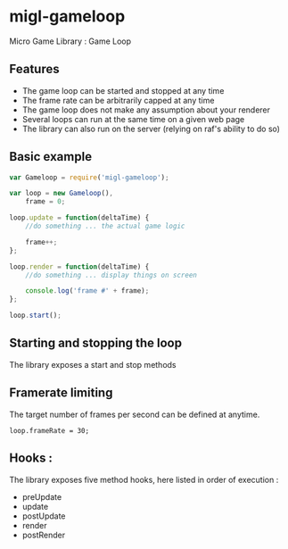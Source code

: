 # migl-gameloop

Micro Game Library : Game Loop

## Features

 * The game loop can be started and stopped at any time
 * The frame rate can be arbitrarily capped at any time
 * The game loop does not make any assumption about your renderer
 * Several loops can run at the same time on a given web page
 * The library can also run on the server (relying on raf's ability to do so)

## Basic example

```js
var Gameloop = require('migl-gameloop');

var loop = new Gameloop(),
    frame = 0;

loop.update = function(deltaTime) {
    //do something ... the actual game logic

    frame++;
};

loop.render = function(deltaTime) {
    //do something ... display things on screen

    console.log('frame #' + frame);
};

loop.start();
```

## Starting and stopping the loop

The library exposes a start and stop methods

## Framerate limiting

The target number of frames per second can be defined at anytime.

```loop.frameRate = 30;```

## Hooks :

The library exposes five method hooks, here listed in order of execution :

 * preUpdate
 * update
 * postUpdate
 * render
 * postRender
